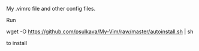My .vimrc file and other config files.

Run 

wget -O https://github.com/psulkava/My-Vim/raw/master/autoinstall.sh | sh

to install
